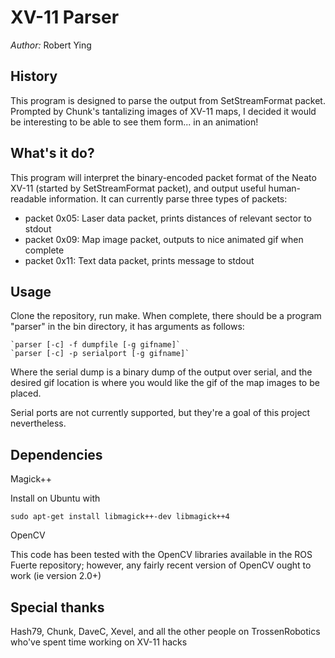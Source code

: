 XV-11 Parser
============

*Author:* Robert Ying

History
-------
This program is designed to parse the output from SetStreamFormat packet.
Prompted by Chunk's tantalizing images of XV-11 maps, I decided it would be
interesting to be able to see them form... in an animation!

What's it do?
-------------
This program will interpret the binary-encoded packet format of the Neato XV-11
(started by SetStreamFormat packet), and output useful human-readable
information. It can currently parse three types of packets:

* packet 0x05: Laser data packet, prints distances of relevant sector to stdout
* packet 0x09: Map image packet, outputs to nice animated gif when complete
* packet 0x11: Text data packet, prints message to stdout

Usage
-----
Clone the repository, run make. When complete, there should be a program
"parser" in the bin directory, it has arguments as follows:

    `parser [-c] -f dumpfile [-g gifname]`
    `parser [-c] -p serialport [-g gifname]`

Where the serial dump is a binary dump of the output over serial, and the
desired gif location is where you would like the gif of the map images to be
placed. 

Serial ports are not currently supported, but they're a goal of this project
nevertheless.

Dependencies
------------
Magick++

Install on Ubuntu with

`sudo apt-get install libmagick++-dev libmagick++4`

OpenCV

This code has been tested with the OpenCV libraries available in the ROS Fuerte
repository; however, any fairly recent version of OpenCV ought to work (ie
version 2.0+)

Special thanks
--------------
Hash79, Chunk, DaveC, Xevel, and all the other people on TrossenRobotics who've
spent time working on XV-11 hacks
